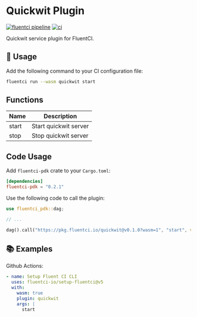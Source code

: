 # Quickwit Plugin

[![fluentci pipeline](https://shield.fluentci.io/x/quickwit)](https://pkg.fluentci.io/quickwit)
[![ci](https://github.com/fluentci-io/services/actions/workflows/quickwit.yml/badge.svg)](https://github.com/fluentci-io/services/actions/workflows/quickwit.yml)

Quickwit service plugin for FluentCI.

## 🚀 Usage

Add the following command to your CI configuration file:

```bash
fluentci run --wasm quickwit start
```

## Functions

| Name   | Description                                        |
| ------ | -------------------------------------------------- |
| start  | Start quickwit server                              |
| stop   | Stop quickwit server                               |

## Code Usage

Add `fluentci-pdk` crate to your `Cargo.toml`:

```toml
[dependencies]
fluentci-pdk = "0.2.1"
```

Use the following code to call the plugin:

```rust
use fluentci_pdk::dag;

// ...

dag().call("https://pkg.fluentci.io/quickwit@v0.1.0?wasm=1", "start", vec![])?;
```

## 📚 Examples

Github Actions:

```yaml
- name: Setup Fluent CI CLI
  uses: fluentci-io/setup-fluentci@v5
  with:
    wasm: true
    plugin: quickwit
    args: |
      start
```

